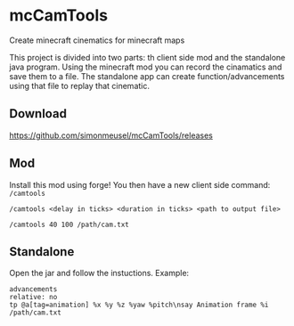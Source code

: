 # mcCamTools
Create minecraft cinematics for minecraft maps

This project is divided into two parts: th client side mod and the standalone java program.
Using the minecraft mod you can record the cinamatics and save them to a file.
The standalone app can create function/advancements using that file to replay that cinematic.

## Download

https://github.com/simonmeusel/mcCamTools/releases

## Mod

Install this mod using forge! You then have a new client side command: `/camtools`

```
/camtools <delay in ticks> <duration in ticks> <path to output file>

/camtools 40 100 /path/cam.txt
```

## Standalone

Open the jar and follow the instuctions. Example:

```
advancements
relative: no
tp @a[tag=animation] %x %y %z %yaw %pitch\nsay Animation frame %i
/path/cam.txt
```
